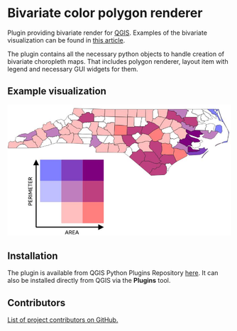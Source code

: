 # Bivariate color polygon renderer

Plugin providing bivariate render for [QGIS](https://www.qgis.org/en/site/). Examples of the bivariate visualization can be found in [this article](https://www.joshuastevens.net/cartography/make-a-bivariate-choropleth-map/).

The plugin contains all the necessary python objects to handle creation of bivariate choropleth maps. That includes polygon renderer, layout item with legend and necessary GUI widgets for them. 

## Example visualization

![](./images/example.jpg)


## Installation

The plugin is available from QGIS Python Plugins Repository [here](https://plugins.qgis.org/plugins/BivariateRenderer/). It can also be installed directly from QGIS via the **Plugins** tool.

## Contributors

[List of project contributors on GitHub.](https://github.com/JanCaha/qgis-plugin-bivariate-renderer/graphs/contributors)

